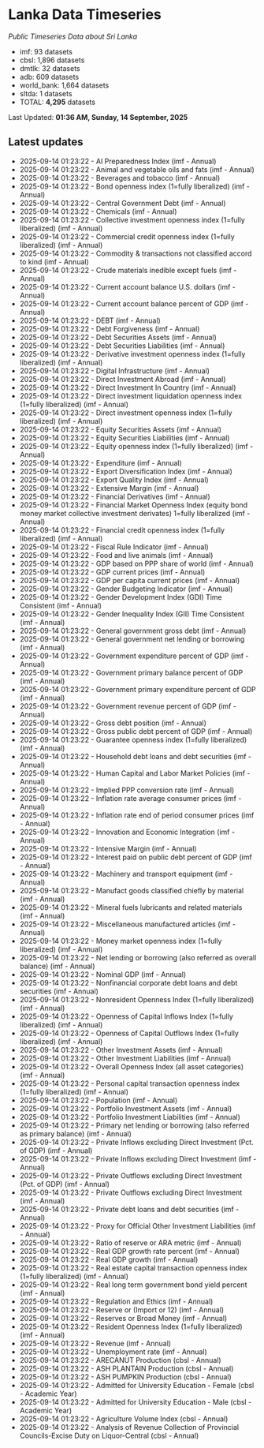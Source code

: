 # Lanka Data Timeseries
*Public Timeseries Data about Sri Lanka*

* imf: 93 datasets
* cbsl: 1,896 datasets
* dmtlk: 32 datasets
* adb: 609 datasets
* world_bank: 1,664 datasets
* sltda: 1 datasets
* TOTAL: **4,295** datasets

Last Updated: **01:36 AM, Sunday, 14 September, 2025**

## Latest updates

* 2025-09-14 01:23:22 - AI Preparedness Index (imf - Annual)
* 2025-09-14 01:23:22 - Animal and vegetable oils and fats (imf - Annual)
* 2025-09-14 01:23:22 - Beverages and tobacco (imf - Annual)
* 2025-09-14 01:23:22 - Bond openness index (1=fully liberalized) (imf - Annual)
* 2025-09-14 01:23:22 - Central Government Debt (imf - Annual)
* 2025-09-14 01:23:22 - Chemicals (imf - Annual)
* 2025-09-14 01:23:22 - Collective investment openness index (1=fully liberalized) (imf - Annual)
* 2025-09-14 01:23:22 - Commercial credit openness index (1=fully liberalized) (imf - Annual)
* 2025-09-14 01:23:22 - Commodity & transactions not classified accord to kind (imf - Annual)
* 2025-09-14 01:23:22 - Crude materials inedible except fuels (imf - Annual)
* 2025-09-14 01:23:22 - Current account balance U.S. dollars (imf - Annual)
* 2025-09-14 01:23:22 - Current account balance percent of GDP (imf - Annual)
* 2025-09-14 01:23:22 - DEBT (imf - Annual)
* 2025-09-14 01:23:22 - Debt Forgiveness (imf - Annual)
* 2025-09-14 01:23:22 - Debt Securities Assets (imf - Annual)
* 2025-09-14 01:23:22 - Debt Securities Liabilities (imf - Annual)
* 2025-09-14 01:23:22 - Derivative investment openness index (1=fully liberalized) (imf - Annual)
* 2025-09-14 01:23:22 - Digital Infrastructure (imf - Annual)
* 2025-09-14 01:23:22 - Direct Investment Abroad (imf - Annual)
* 2025-09-14 01:23:22 - Direct Investment In Country (imf - Annual)
* 2025-09-14 01:23:22 - Direct investment liquidation openness index (1=fully liberalized) (imf - Annual)
* 2025-09-14 01:23:22 - Direct investment openness index (1=fully liberalized) (imf - Annual)
* 2025-09-14 01:23:22 - Equity Securities Assets (imf - Annual)
* 2025-09-14 01:23:22 - Equity Securities Liabilities (imf - Annual)
* 2025-09-14 01:23:22 - Equity openness index (1=fully liberalized) (imf - Annual)
* 2025-09-14 01:23:22 - Expenditure (imf - Annual)
* 2025-09-14 01:23:22 - Export Diversification Index (imf - Annual)
* 2025-09-14 01:23:22 - Export Quality Index (imf - Annual)
* 2025-09-14 01:23:22 - Extensive Margin (imf - Annual)
* 2025-09-14 01:23:22 - Financial Derivatives (imf - Annual)
* 2025-09-14 01:23:22 - Financial Market Openness Index (equity bond money market collective investment derivates) 1=fully liberalized (imf - Annual)
* 2025-09-14 01:23:22 - Financial credit openness index (1=fully liberalized) (imf - Annual)
* 2025-09-14 01:23:22 - Fiscal Rule Indicator (imf - Annual)
* 2025-09-14 01:23:22 - Food and live animals (imf - Annual)
* 2025-09-14 01:23:22 - GDP based on PPP share of world (imf - Annual)
* 2025-09-14 01:23:22 - GDP current prices (imf - Annual)
* 2025-09-14 01:23:22 - GDP per capita current prices (imf - Annual)
* 2025-09-14 01:23:22 - Gender Budgeting Indicator (imf - Annual)
* 2025-09-14 01:23:22 - Gender Development Index (GDI) Time Consistent (imf - Annual)
* 2025-09-14 01:23:22 - Gender Inequality Index (GII) Time Consistent (imf - Annual)
* 2025-09-14 01:23:22 - General government gross debt (imf - Annual)
* 2025-09-14 01:23:22 - General government net lending or borrowing (imf - Annual)
* 2025-09-14 01:23:22 - Government expenditure percent of GDP (imf - Annual)
* 2025-09-14 01:23:22 - Government primary balance percent of GDP (imf - Annual)
* 2025-09-14 01:23:22 - Government primary expenditure percent of GDP (imf - Annual)
* 2025-09-14 01:23:22 - Government revenue percent of GDP (imf - Annual)
* 2025-09-14 01:23:22 - Gross debt position (imf - Annual)
* 2025-09-14 01:23:22 - Gross public debt percent of GDP (imf - Annual)
* 2025-09-14 01:23:22 - Guarantee openness index (1=fully liberalized) (imf - Annual)
* 2025-09-14 01:23:22 - Household debt loans and debt securities (imf - Annual)
* 2025-09-14 01:23:22 - Human Capital and Labor Market Policies (imf - Annual)
* 2025-09-14 01:23:22 - Implied PPP conversion rate (imf - Annual)
* 2025-09-14 01:23:22 - Inflation rate average consumer prices (imf - Annual)
* 2025-09-14 01:23:22 - Inflation rate end of period consumer prices (imf - Annual)
* 2025-09-14 01:23:22 - Innovation and Economic Integration (imf - Annual)
* 2025-09-14 01:23:22 - Intensive Margin (imf - Annual)
* 2025-09-14 01:23:22 - Interest paid on public debt percent of GDP (imf - Annual)
* 2025-09-14 01:23:22 - Machinery and transport equipment (imf - Annual)
* 2025-09-14 01:23:22 - Manufact goods classified chiefly by material (imf - Annual)
* 2025-09-14 01:23:22 - Mineral fuels lubricants and related materials (imf - Annual)
* 2025-09-14 01:23:22 - Miscellaneous manufactured articles (imf - Annual)
* 2025-09-14 01:23:22 - Money market openness index (1=fully liberalized) (imf - Annual)
* 2025-09-14 01:23:22 - Net lending or borrowing (also referred as overall balance) (imf - Annual)
* 2025-09-14 01:23:22 - Nominal GDP (imf - Annual)
* 2025-09-14 01:23:22 - Nonfinancial corporate debt loans and debt securities (imf - Annual)
* 2025-09-14 01:23:22 - Nonresident Openness Index (1=fully liberalized) (imf - Annual)
* 2025-09-14 01:23:22 - Openness of Capital Inflows Index (1=fully liberalized) (imf - Annual)
* 2025-09-14 01:23:22 - Openness of Capital Outflows Index (1=fully liberalized) (imf - Annual)
* 2025-09-14 01:23:22 - Other Investment Assets (imf - Annual)
* 2025-09-14 01:23:22 - Other Investment Liabilities (imf - Annual)
* 2025-09-14 01:23:22 - Overall Openness Index (all asset categories) (imf - Annual)
* 2025-09-14 01:23:22 - Personal capital transaction openness index (1=fully liberalized) (imf - Annual)
* 2025-09-14 01:23:22 - Population (imf - Annual)
* 2025-09-14 01:23:22 - Portfolio Investment Assets (imf - Annual)
* 2025-09-14 01:23:22 - Portfolio Investment Liabilities (imf - Annual)
* 2025-09-14 01:23:22 - Primary net lending or borrowing (also referred as primary balance) (imf - Annual)
* 2025-09-14 01:23:22 - Private Inflows excluding Direct Investment (Pct. of GDP) (imf - Annual)
* 2025-09-14 01:23:22 - Private Inflows excluding Direct Investment (imf - Annual)
* 2025-09-14 01:23:22 - Private Outflows excluding Direct Investment (Pct. of GDP) (imf - Annual)
* 2025-09-14 01:23:22 - Private Outflows excluding Direct Investment (imf - Annual)
* 2025-09-14 01:23:22 - Private debt loans and debt securities (imf - Annual)
* 2025-09-14 01:23:22 - Proxy for Official Other Investment Liabilities (imf - Annual)
* 2025-09-14 01:23:22 - Ratio of reserve or ARA metric (imf - Annual)
* 2025-09-14 01:23:22 - Real GDP growth rate percent (imf - Annual)
* 2025-09-14 01:23:22 - Real GDP growth (imf - Annual)
* 2025-09-14 01:23:22 - Real estate capital transaction openness index (1=fully liberalized) (imf - Annual)
* 2025-09-14 01:23:22 - Real long term government bond yield percent (imf - Annual)
* 2025-09-14 01:23:22 - Regulation and Ethics (imf - Annual)
* 2025-09-14 01:23:22 - Reserve or (Import or 12) (imf - Annual)
* 2025-09-14 01:23:22 - Reserves or Broad Money (imf - Annual)
* 2025-09-14 01:23:22 - Resident Openness Index (1=fully liberalized) (imf - Annual)
* 2025-09-14 01:23:22 - Revenue (imf - Annual)
* 2025-09-14 01:23:22 - Unemployment rate (imf - Annual)
* 2025-09-14 01:23:22 - ARECANUT Production (cbsl - Annual)
* 2025-09-14 01:23:22 - ASH PLANTAIN Production (cbsl - Annual)
* 2025-09-14 01:23:22 - ASH PUMPKIN Production (cbsl - Annual)
* 2025-09-14 01:23:22 - Admitted for University Education - Female (cbsl - Academic Year)
* 2025-09-14 01:23:22 - Admitted for University Education - Male (cbsl - Academic Year)
* 2025-09-14 01:23:22 - Agriculture Volume Index (cbsl - Annual)
* 2025-09-14 01:23:22 - Analysis of Revenue Collection of Provincial Councils-Excise Duty on Liquor-Central (cbsl - Annual)